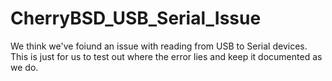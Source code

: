 # CherryBSD_USB_Serial_Issue
We think we've foiund an issue with reading from USB to Serial devices. This is just for us to test out where the error lies and keep it documented as we do.

